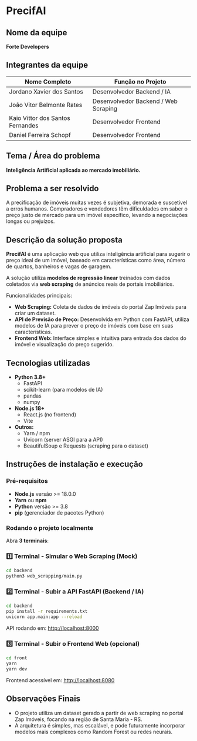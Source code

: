 # PrecifAI

## Nome da equipe

**Forte Developers**

## Integrantes da equipe

| Nome Completo                    | Função no Projeto                    |
| -------------------------------- | ------------------------------------ |
| Jordano Xavier dos Santos        | Desenvolvedor Backend / IA           |
| João Vitor Belmonte Rates        | Desenvolvedor Backend / Web Scraping |
| Kaio Vittor dos Santos Fernandes | Desenvolvedor Frontend               |
| Daniel Ferreira Schopf           | Desenvolvedor Frontend               |

## Tema / Área do problema

**Inteligência Artificial aplicada ao mercado imobiliário.**

## Problema a ser resolvido

A precificação de imóveis muitas vezes é subjetiva, demorada e suscetível a erros humanos. Compradores e vendedores têm dificuldades em saber o preço justo de mercado para um imóvel específico, levando a negociações longas ou prejuízos.

## Descrição da solução proposta

**PrecifAI** é uma aplicação web que utiliza inteligência artificial para sugerir o preço ideal de um imóvel, baseado em características como área, número de quartos, banheiros e vagas de garagem.

A solução utiliza **modelos de regressão linear** treinados com dados coletados via **web scraping** de anúncios reais de portais imobiliários.

Funcionalidades principais:

- **Web Scraping:** Coleta de dados de imóveis do portal Zap Imóveis para criar um dataset.
- **API de Previsão de Preço:** Desenvolvida em Python com FastAPI, utiliza modelos de IA para prever o preço de imóveis com base em suas características.
- **Frontend Web:** Interface simples e intuitiva para entrada dos dados do imóvel e visualização do preço sugerido.

## Tecnologias utilizadas

- **Python 3.8+**
  - FastAPI
  - scikit-learn (para modelos de IA)
  - pandas
  - numpy
- **Node.js 18+**
  - React.js (no frontend)
  - Vite
- **Outros:**
  - Yarn / npm
  - Uvicorn (server ASGI para a API)
  - BeautifulSoup e Requests (scraping para o dataset)

## Instruções de instalação e execução

### Pré-requisitos

- **Node.js** versão >= 18.0.0
- **Yarn** ou **npm**
- **Python** versão >= 3.8
- **pip** (gerenciador de pacotes Python)

### Rodando o projeto localmente

Abra **3 terminais**:

### 1️⃣ Terminal - Simular o Web Scraping (Mock)

```bash
cd backend
python3 web_scrapping/main.py
```

### 2️⃣ Terminal - Subir a API FastAPI (Backend / IA)

```bash
cd backend
pip install -r requirements.txt
uvicorn app.main:app --reload
```

API rodando em: [http://localhost:8000](http://localhost:8000)

### 3️⃣ Terminal - Subir o Frontend Web (opcional)

```bash
cd front
yarn
yarn dev
```

Frontend acessível em: [http://localhost:8080](http://localhost:8080)

## Observações Finais

- O projeto utiliza um dataset gerado a partir de web scraping no portal Zap Imóveis, focando na região de Santa Maria - RS.
- A arquitetura é simples, mas escalável, e pode futuramente incorporar modelos mais complexos como Random Forest ou redes neurais.
